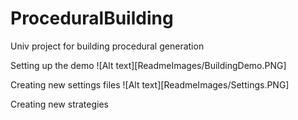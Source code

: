 # ProceduralBuilding
Univ project for building procedural generation


Setting up the demo
![Alt text][ReadmeImages/BuildingDemo.PNG]

Creating new settings files
![Alt text][ReadmeImages/Settings.PNG]

Creating new strategies
